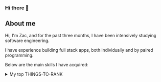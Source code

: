 ### Hi there 👋

## About me

Hi, I'm Zac, and for the past three months, I have been intensively studying software engineering.

I have experience building full stack apps, both individually and by paired programming.

Below are the main skills I have acquired:

<details>
<summary>My top THINGS-TO-RANK</summary>

| Languages |
|-----------|
| Typescript|
| React     |
| CSS       |
| Express   |
| SQL       |
| Postgres  |

</details>

<!--
**ZacGladman/ZacGladman** is a ✨ _special_ ✨ repository because its `README.md` (this file) appears on your GitHub profile.

Here are some ideas to get you started:

- 🔭 I’m currently working on ...
- 🌱 I’m currently learning ...
- 👯 I’m looking to collaborate on ...
- 🤔 I’m looking for help with ...
- 💬 Ask me about ...
- 📫 How to reach me: ...
- 😄 Pronouns: ...
- ⚡ Fun fact: ...
-->
